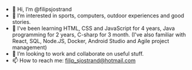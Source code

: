 - 👋 Hi, I’m @filipsjostrand
- 👀 I’m interested in sports, computers, outdoor experiences and good stories.
- 🌱 I’ve been learning HTML, CSS and JavaScript for 4 years, Java programming for 2 years, C-sharp for 3 month. (I've also familiar with React, SQL, Node.JS, Docker, Android Studio and Agile project management)
- 💞️ I’m looking to work and collaborate on useful stuff.
- 📫 How to reach me: filip_sjostrand@hotmail.com

<!---
Bake it till you make it!
--->
